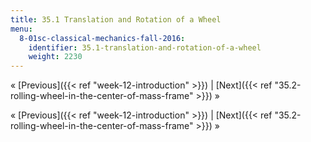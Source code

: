 ```yaml
---
title: 35.1 Translation and Rotation of a Wheel
menu:
  8-01sc-classical-mechanics-fall-2016:
    identifier: 35.1-translation-and-rotation-of-a-wheel
    weight: 2230
---
```

« [Previous]({{< ref "week-12-introduction" >}}) | [Next]({{< ref "35.2-rolling-wheel-in-the-center-of-mass-frame" >}}) »

« [Previous]({{< ref "week-12-introduction" >}}) | [Next]({{< ref "35.2-rolling-wheel-in-the-center-of-mass-frame" >}}) »